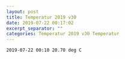 ```yaml
---
layout: post
title: Temperatur 2019 v30
date: 2019-07-22 00:17:02
excerpt_separator: ""
categories: Temperatur 2019 v30 Temperatur
---
```

```
2019-07-22 00:10 20.70 deg C
```
